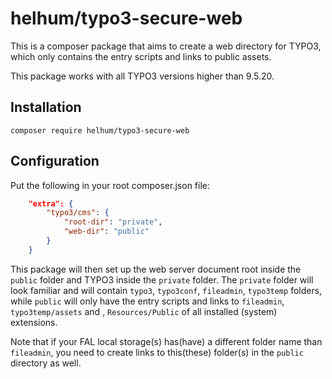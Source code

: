 # helhum/typo3-secure-web

This is a composer package that aims to create a web directory for TYPO3,
which only contains the entry scripts and links to public assets.

This package works with all TYPO3 versions higher than 9.5.20.

## Installation

`composer require helhum/typo3-secure-web`

## Configuration

Put the following in your root composer.json file:

```json
    "extra": {
        "typo3/cms": {
            "root-dir": "private",
            "web-dir": "public"
        }
    }
```

This package will then set up the web server document root inside the `public`
folder and TYPO3 inside the `private` folder. The `private` folder will look
familiar and will contain `typo3`, `typo3conf`, `fileadmin`, `typo3temp`
folders, while `public` will only have the entry scripts and links to
`fileadmin`, `typo3temp/assets` and , `Resources/Public` of all installed
(system) extensions.

Note that if your FAL local storage(s) has(have) a different folder name than `fileadmin`,
you need to create links to this(these) folder(s) in the `public` directory as well.
